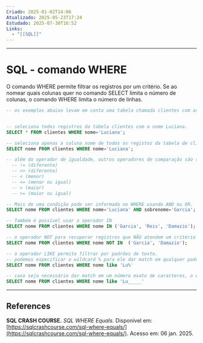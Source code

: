 ```yaml
---
Criado: 2025-01-02T14:06
Atualizado: 2025-05-23T17:24
Estudado: 2025-07-30T16:52
Links:
  - "[[SQL]]"
---
```

---
# SQL - comando WHERE

O comando WHERE permite filtrar os registros por um critério. Se ao nomear quais colunas quer no comando SELECT limita o número de colunas, o comando WHERE limita o número de linhas.

```SQL
-- os exemplos abaixo levam em conta uma tabela chamada clientes com as colunas nome, sobrenome e email.


-- seleciona todos registros da tabela clientes com o nome Luciana.
SELECT * FROM clientes WHERE nome='Luciana';

-- seleciona apenas a coluna nome de todos os registos da tabela de clientes com o nome Luciana.
SELECT nome FROM clientes WHERE nome='Luciana';

-- além do operador de igualdade, outros operadores de comparação são suportados
  -- != (diferente)
  -- <> (diferente)
  -- < (menor)
  -- <= (menor ou igual)
  -- > (maior)
  -- >= (maior ou igual)

-- Mais de uma condição pode ser informada no WHERE usando AND ou OR.
SELECT nome FROM clientes WHERE nome='Luciana' AND sobrenome='Garcia';

-- Também é possível usar o operador IN
SELECT nome FROM clientes WHERE nome IN ('Garcia', 'Reis', 'Damazio');

-- o operador NOT para recuperar registros que NÃO atendem um critério
SELECT nome FROM clientes WHERE nome NOT IN  ('Garcia', 'Damazio');

-- o operador LIKE permite filtrar por padrões de texto.
-- podemos especificar o wildcard % para ele dar match em qualquer padrão de texto que venha antes ou depois da string
SELECT nome FROM clientes WHERE nome like 'Lu%'

-- caso seja necessário dar match em um número exato de caracteres, o wildcard _ (underscore) pode ser usado com a quatidade exata de caracteres.
SELECT nome FROM clientes WHERE nome like 'Lu_____'

```


---
## References

**SQL CRASH COURSE.** _SQL WHERE Equals._ Disponível em: [https://sqlcrashcourse.com/sql-where-equals/](https://sqlcrashcourse.com/sql-where-equals/). Acesso em: 06 jan. 2025.